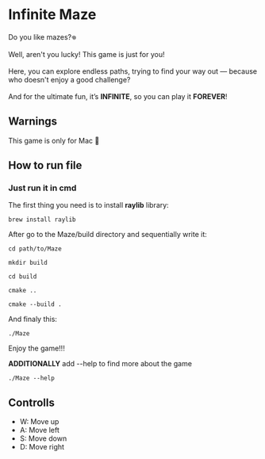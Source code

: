 # Infinite Maze

Do you like mazes?‏𖦹<br>
<br>
Well, aren't you lucky! This game is just for you! <br> <br>
Here, you can explore endless paths, trying to find your way out — because who doesn't enjoy a good challenge?<br><br>
And for the ultimate fun, it’s **INFINITE**, so you can play it **FOREVER**! <br>

## Warnings
This game is only for Mac 🤷

## How to run file
### Just run it in cmd <br>

The first thing you need is to install **raylib** library: <br>
```
brew install raylib
```
After go to the Maze/build directory and sequentially write it: <br>
```
cd path/to/Maze
```
```
mkdir build 
```
```
cd build 
```
``` 
cmake .. 
```
```
cmake --build . 
```
And finaly this: <br>
```
./Maze
```
Enjoy the game!!!

**ADDITIONALLY** add --help to find more about the game
```
./Maze --help
```

## Controlls
* W: Move up
* A: Move left
* S: Move down
* D: Move right
